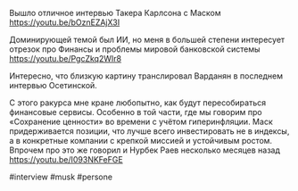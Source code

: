 
Вышло отличное интервью Такера Карлсона с Маском https://youtu.be/bOznEZAjX3I

Доминирующей темой был ИИ, но меня в большей степени интересует отрезок про Финансы и проблемы мировой банковской системы https://youtu.be/PgcZkq2WIr8

Интересно, что близкую картину транслировал Варданян в последнем интервью Осетинской.

С этого ракурса мне кране любопытно, как будут пересобираться финансовые сервисы. Особенно в той части, где мы говорим про «Сохранение ценности» во времени с учётом гиперинфляции. Маск придерживается позиции, что лучше всего инвестировать не в индексы, а в конкретные компании с крепкой миссией и устойчивым ростом. Впрочем про это же говорил и Нурбек Раев несколько месяцев назад https://youtu.be/I093NKFeFGE

#interview #musk #persone 